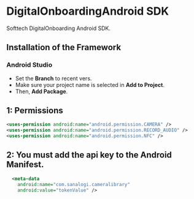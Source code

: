 # DigitalOnboardingAndroid SDK
Softtech DigitalOnboarding Android SDK.
## Installation of the Framework
### Android Studio
- Set the **Branch** to recent vers.
- Make sure your project name is selected in **Add to Project**.
- Then, **Add Package**.
## 1: Permissions
```xml
<uses-permission android:name="android.permission.CAMERA" />
<uses-permission android:name="android.permission.RECORD_AUDIO" />
<uses-permission android:name="android.permission.NFC" />
```
## 2: You must add the api key to the Android Manifest.
```xml
  <meta-data
    android:name="com.sanalogi.cameralibrary"
    android:value="tokenValue" />
```
